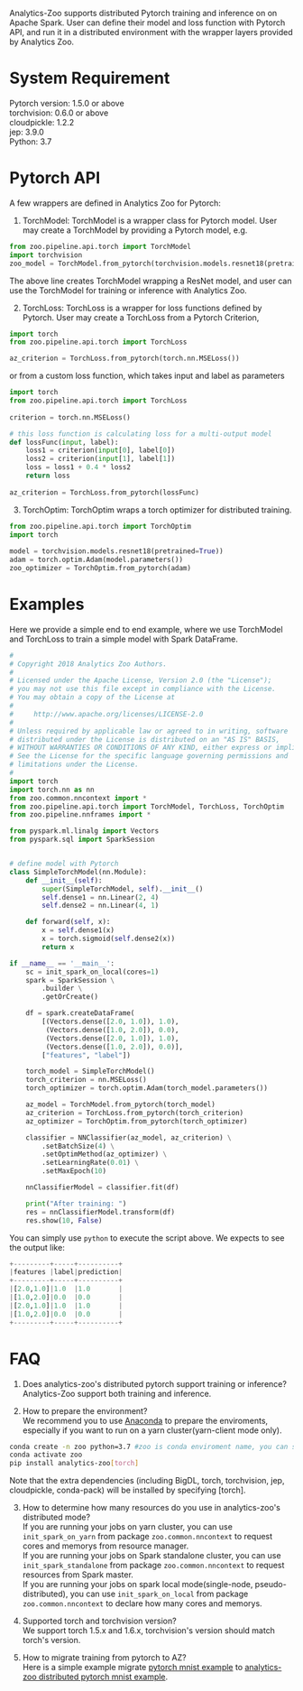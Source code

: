 Analytics-Zoo supports distributed Pytorch training and inference on on Apache Spark. User can
define their model and loss function with Pytorch API, and run it in a distributed environment
with the wrapper layers provided by Analytics Zoo.

# System Requirement
Pytorch version: 1.5.0 or above  
torchvision: 0.6.0 or above  
cloudpickle: 1.2.2  
jep: 3.9.0  
Python: 3.7  

# Pytorch API

A few wrappers are defined in Analytics Zoo for Pytorch:

1. TorchModel: TorchModel is a wrapper class for Pytorch model.
User may create a TorchModel by providing a Pytorch model, e.g.
```python
from zoo.pipeline.api.torch import TorchModel
import torchvision
zoo_model = TorchModel.from_pytorch(torchvision.models.resnet18(pretrained=True))
```
The above line creates TorchModel wrapping a ResNet model, and user can use the TorchModel for
training or inference with Analytics Zoo.

2. TorchLoss: TorchLoss is a wrapper for loss functions defined by Pytorch.
User may create a TorchLoss from a Pytorch Criterion, 
```python
import torch
from zoo.pipeline.api.torch import TorchLoss

az_criterion = TorchLoss.from_pytorch(torch.nn.MSELoss())
```
or from a custom loss function, which takes input and label as parameters
```python
import torch
from zoo.pipeline.api.torch import TorchLoss
 
criterion = torch.nn.MSELoss()

# this loss function is calculating loss for a multi-output model
def lossFunc(input, label):
    loss1 = criterion(input[0], label[0])
    loss2 = criterion(input[1], label[1])
    loss = loss1 + 0.4 * loss2
    return loss
    
az_criterion = TorchLoss.from_pytorch(lossFunc)
```
    
3. TorchOptim: TorchOptim wraps a torch optimizer for distributed training.
```python
from zoo.pipeline.api.torch import TorchOptim
import torch
   
model = torchvision.models.resnet18(pretrained=True))
adam = torch.optim.Adam(model.parameters())
zoo_optimizer = TorchOptim.from_pytorch(adam)
```

# Examples
Here we provide a simple end to end example, where we use TorchModel and TorchLoss to
train a simple model with Spark DataFrame.
```python
#
# Copyright 2018 Analytics Zoo Authors.
#
# Licensed under the Apache License, Version 2.0 (the "License");
# you may not use this file except in compliance with the License.
# You may obtain a copy of the License at
#
#     http://www.apache.org/licenses/LICENSE-2.0
#
# Unless required by applicable law or agreed to in writing, software
# distributed under the License is distributed on an "AS IS" BASIS,
# WITHOUT WARRANTIES OR CONDITIONS OF ANY KIND, either express or implied.
# See the License for the specific language governing permissions and
# limitations under the License.
#
import torch
import torch.nn as nn
from zoo.common.nncontext import *
from zoo.pipeline.api.torch import TorchModel, TorchLoss, TorchOptim
from zoo.pipeline.nnframes import *

from pyspark.ml.linalg import Vectors
from pyspark.sql import SparkSession


# define model with Pytorch
class SimpleTorchModel(nn.Module):
    def __init__(self):
        super(SimpleTorchModel, self).__init__()
        self.dense1 = nn.Linear(2, 4)
        self.dense2 = nn.Linear(4, 1)

    def forward(self, x):
        x = self.dense1(x)
        x = torch.sigmoid(self.dense2(x))
        return x

if __name__ == '__main__':
    sc = init_spark_on_local(cores=1)
    spark = SparkSession \
        .builder \
        .getOrCreate()

    df = spark.createDataFrame(
        [(Vectors.dense([2.0, 1.0]), 1.0),
         (Vectors.dense([1.0, 2.0]), 0.0),
         (Vectors.dense([2.0, 1.0]), 1.0),
         (Vectors.dense([1.0, 2.0]), 0.0)],
        ["features", "label"])

    torch_model = SimpleTorchModel()
    torch_criterion = nn.MSELoss()
    torch_optimizer = torch.optim.Adam(torch_model.parameters())

    az_model = TorchModel.from_pytorch(torch_model)
    az_criterion = TorchLoss.from_pytorch(torch_criterion)
    az_optimizer = TorchOptim.from_pytorch(torch_optimizer)

    classifier = NNClassifier(az_model, az_criterion) \
        .setBatchSize(4) \
        .setOptimMethod(az_optimizer) \
        .setLearningRate(0.01) \
        .setMaxEpoch(10)

    nnClassifierModel = classifier.fit(df)

    print("After training: ")
    res = nnClassifierModel.transform(df)
    res.show(10, False)

```
You can simply use `python` to execute the script above. We expects to see the output like:
```python
+---------+-----+----------+
|features |label|prediction|
+---------+-----+----------+
|[2.0,1.0]|1.0  |1.0       |
|[1.0,2.0]|0.0  |0.0       |
|[2.0,1.0]|1.0  |1.0       |
|[1.0,2.0]|0.0  |0.0       |
+---------+-----+----------+
```

# FAQ
1. Does analytics-zoo's distributed pytorch support training or inference?  
Analytics-Zoo support both training and inference.

2. How to prepare the environment?  
We recommend you to use [Anaconda](https://www.anaconda.com/distribution/#linux) to prepare the enviroments, especially if you want to run on a yarn cluster(yarn-client mode only). 
```bash
conda create -n zoo python=3.7 #zoo is conda enviroment name, you can set another name you like.
conda activate zoo
pip install analytics-zoo[torch]
```  
Note that the extra dependencies (including BigDL, torch, torchvision, jep, cloudpickle, conda-pack) will be installed by specifying [torch].  

3. How to determine how many resources do you use in analytics-zoo's distributed mode?  
If you are running your jobs on yarn cluster, you can use `init_spark_on_yarn` from package `zoo.common.nncontext` to request cores and memorys from resource manager.  
If you are running your jobs on Spark standalone cluster, you can use `init_spark_standalone` from package `zoo.common.nncontext` to request resources from Spark master.  
If you are running your jobs on spark local mode(single-node, pseudo-distributed), you can use `init_spark_on_local` from package `zoo.common.nncontext` to declare how many cores and memorys.

4. Supported torch and torchvision version?  
We support torch 1.5.x and 1.6.x, torchvision's version should match torch's version.  

5. How to migrate training from pytorch to AZ?  
Here is a simple example migrate [pytorch mnist example](https://github.com/pytorch/examples/blob/60108edfa3838a823220e16428cb5f98e8e88d53/mnist/main.py) to [analytics-zoo distributed pytorch mnist example](https://github.com/intel-analytics/analytics-zoo/tree/master/pyzoo/zoo/examples/pytorch/train/mnist).
 


